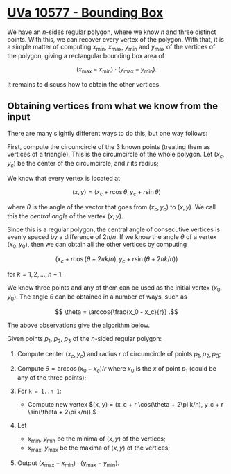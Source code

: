 # [UVa 10577 - Bounding Box](https://onlinejudge.org/index.php?option=onlinejudge&Itemid=8&page=show_problem&problem=1518)

We have an $n$-sides regular polygon, where we know $n$ and three distinct points.
With this, we can recover every vertex of the polygon. With that, it is a simple matter
of computing $x_{\min}$, $x_{\max}$, $y_{\min}$ and $y_{\max}$ of the vertices of the polygon, giving
a rectangular bounding box area of

$$ (x_{\max} - x_{\min})\cdot(y_{\max} - y_{\min}) .$$

It remains to discuss how to obtain the other vertices.

## Obtaining vertices from what we know from the input

There are many slightly different ways to do this, but one way follows:

First, compute the circumcircle of the 3 known points (treating them as vertices of a triangle).
This is the circumcircle of the whole polygon.
Let $(x_c, y_c)$ be the center of the circumcircle, and $r$ its radius;

We know that every vertex is located at

$$(x, y) = (x_c + r \cos{\theta}, y_c + r \sin{\theta})$$

where $\theta$ is the angle of the vector that goes from $(x_c, y_c)$ to $(x, y)$. We call this the
*central angle* of the vertex $(x,y)$.

Since this is a regular polygon, the central angle of consecutive vertices is evenly spaced by
a difference of $2\pi/n$. If we know the angle $\theta$ of a vertex $(x_0, y_0)$, then we can obtain all the
other vertices by computing

$$ (x_c + r \cos(\theta + 2\pi k/n), y_c + r \sin(\theta + 2\pi k/n)) $$

for $k = 1, 2, \ldots, n-1$.

We know three points and any of them can be used as the initial vertex $(x_0, y_0)$. The angle $\theta$ can
be obtained in a number of ways, such as

$$ \theta = \arccos{\frac{x_0 - x_c}{r}} .$$

The above observations give the algorithm below.

Given points $p_1$, $p_2$, $p_3$ of the $n$-sided regular polygon:

1. Compute center $(x_c, y_c)$ and radius $r$ of circumcircle of points $p_1, p_2, p_3$;

2. Compute $\theta = \arccos{(x_0 - x_c)/r}$ where $x_0$ is the $x$ of point $p_1$ (could be any of the three points);

3. For `k = 1..n-1`:
    - Compute new vertex $(x, y) = (x_c + r \cos(\theta + 2\pi k/n), y_c + r \sin(\theta + 2\pi k/n)) $

4. Let
    - $x_{\min}$, $y_{\min}$ be the minima of $(x, y)$ of the vertices;
    - $x_{\max}$, $y_{\max}$ be the maxima of $(x, y)$ of the vertices;

5. Output $(x_{\max} - x_{\min})\cdot(y_{\max} - y_{\min})$.

